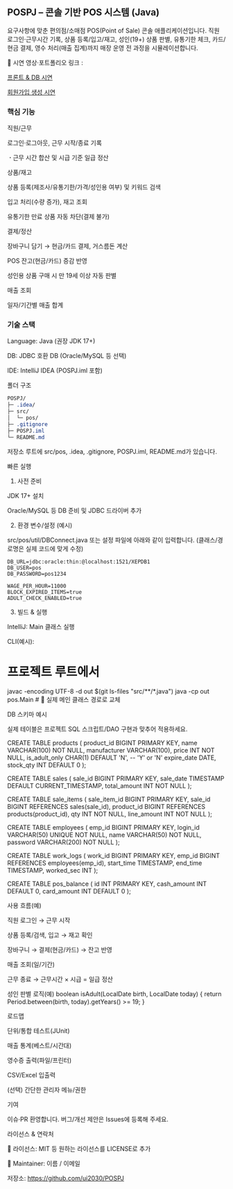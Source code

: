 ## POSPJ – 콘솔 기반 POS 시스템 (Java)
요구사항에 맞춘 편의점/소매점 POS(Point of Sale) 콘솔 애플리케이션입니다.
직원 로그인·근무시간 기록, 상품 등록/입고/재고, 성인(19+) 상품 판별, 유통기한 체크, 카드/현금 결제, 영수 처리(매출 집계)까지 매장 운영 전 과정을 시뮬레이션합니다.

🔧 시연 영상·포트폴리오 링크 :

[프론트 & DB 시연](https://youtu.be/4ozVGK_rUEI)

[회원가입 생성 시연](https://youtu.be/_yvdUsxaZK4)

### 핵심 기능

직원/근무

로그인·로그아웃, 근무 시작/종료 기록

**ㆍ**근무 시간 합산 및 시급 기준 일급 정산

상품/재고

상품 등록(제조사/유통기한/가격/성인용 여부) 및 키워드 검색

입고 처리(수량 증가), 재고 조회

유통기한 만료 상품 자동 차단(결제 불가)

결제/정산

장바구니 담기 → 현금/카드 결제, 거스름돈 계산

POS 잔고(현금/카드) 증감 반영

성인용 상품 구매 시 만 19세 이상 자동 판별

매출 조회

일자/기간별 매출 합계

### 기술 스택

Language: Java (권장 JDK 17+)

DB: JDBC 호환 DB (Oracle/MySQL 등 선택)

IDE: IntelliJ IDEA (POSPJ.iml 포함)

폴더 구조
```css
POSPJ/
├─ .idea/
├─ src/
│  └─ pos/
├─ .gitignore
├─ POSPJ.iml
└─ README.md
```

저장소 루트에 src/pos, .idea, .gitignore, POSPJ.iml, README.md가 있습니다. 

빠른 실행
1) 사전 준비

JDK 17+ 설치

Oracle/MySQL 등 DB 준비 및 JDBC 드라이버 추가

2) 환경 변수/설정 (예시)

src/pos/util/DBConnect.java 또는 설정 파일에 아래와 같이 입력합니다.
(클래스/경로명은 실제 코드에 맞게 수정)
```prperties
DB_URL=jdbc:oracle:thin:@localhost:1521/XEPDB1
DB_USER=pos
DB_PASSWORD=pos1234

WAGE_PER_HOUR=11000
BLOCK_EXPIRED_ITEMS=true
ADULT_CHECK_ENABLED=true
```
3) 빌드 & 실행

IntelliJ: Main 클래스 실행

CLI(예시):

# 프로젝트 루트에서
javac -encoding UTF-8 -d out $(git ls-files "src/**/*.java")
java -cp out pos.Main   # 🔧 실제 메인 클래스 경로로 교체

DB 스키마 예시

실제 테이블은 프로젝트 SQL 스크립트/DAO 구현과 맞추어 적용하세요.

CREATE TABLE products (
  product_id     BIGINT PRIMARY KEY,
  name           VARCHAR(100) NOT NULL,
  manufacturer   VARCHAR(100),
  price          INT NOT NULL,
  is_adult_only  CHAR(1) DEFAULT 'N',   -- 'Y' or 'N'
  expire_date    DATE,
  stock_qty      INT DEFAULT 0
);

CREATE TABLE sales (
  sale_id      BIGINT PRIMARY KEY,
  sale_date    TIMESTAMP DEFAULT CURRENT_TIMESTAMP,
  total_amount INT NOT NULL
);

CREATE TABLE sale_items (
  sale_item_id BIGINT PRIMARY KEY,
  sale_id      BIGINT REFERENCES sales(sale_id),
  product_id   BIGINT REFERENCES products(product_id),
  qty          INT NOT NULL,
  line_amount  INT NOT NULL
);

CREATE TABLE employees (
  emp_id     BIGINT PRIMARY KEY,
  login_id   VARCHAR(50) UNIQUE NOT NULL,
  name       VARCHAR(50) NOT NULL,
  password   VARCHAR(200) NOT NULL
);

CREATE TABLE work_logs (
  work_id     BIGINT PRIMARY KEY,
  emp_id      BIGINT REFERENCES employees(emp_id),
  start_time  TIMESTAMP,
  end_time    TIMESTAMP,
  worked_sec  INT
);

CREATE TABLE pos_balance (
  id          INT PRIMARY KEY,
  cash_amount INT DEFAULT 0,
  card_amount INT DEFAULT 0
);

사용 흐름(예)

직원 로그인 → 근무 시작

상품 등록/검색, 입고 → 재고 확인

장바구니 → 결제(현금/카드) → 잔고 반영

매출 조회(일/기간)

근무 종료 → 근무시간 × 시급 = 일급 정산

성인 판별 로직(예)
boolean isAdult(LocalDate birth, LocalDate today) {
    return Period.between(birth, today).getYears() >= 19;
}

로드맵

 단위/통합 테스트(JUnit)

 매출 통계(베스트/시간대)

 영수증 출력(파일/프린터)

 CSV/Excel 입출력

 (선택) 간단한 관리자 메뉴/권한

기여

이슈·PR 환영합니다. 버그/개선 제안은 Issues에 등록해 주세요.

라이선스 & 연락처

🔧 라이선스: MIT 등 원하는 라이선스를 LICENSE로 추가

🔧 Maintainer: 이름 / 이메일

저장소: https://github.com/ui2030/POSPJ
